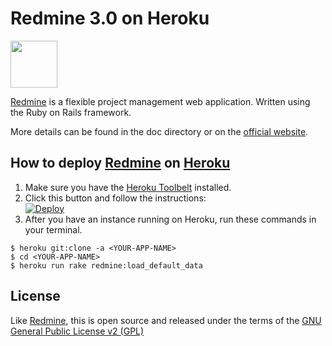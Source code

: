 
# Redmine 3.0 on Heroku

<img src="https://cloud.githubusercontent.com/assets/296432/3865668/0fbd67c8-1fa3-11e4-9d4e-b33353725c60.png" width="75"/>

[Redmine] is a flexible project management web application. Written using the Ruby on Rails framework.

More details can be found in the doc directory or on the [official website](http://www.redmine.org).

## How to deploy [Redmine] on [Heroku]

1. Make sure you have the [Heroku Toolbelt] installed.
2. Click this button and follow the instructions: <BR/> [![Deploy](https://www.herokucdn.com/deploy/button.svg)](https://heroku.com/deploy?template=https://github.com/tkgoya/redmine)
3. After you have an instance running on Heroku, run these commands in your terminal.

```
$ heroku git:clone -a <YOUR-APP-NAME>
$ cd <YOUR-APP-NAME>
$ heroku run rake redmine:load_default_data
```

## License

Like [Redmine], this is open source and released under the terms of the [GNU General Public License v2 (GPL)](http://www.gnu.org/licenses/old-licenses/gpl-2.0.html)

[Redmine]: http://www.redmine.org
[Heroku]: https://www.heroku.com
[Heroku Toolbelt]: https://toolbelt.heroku.com
